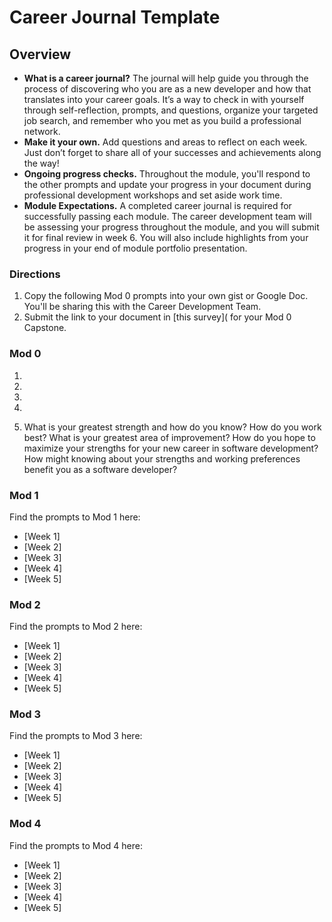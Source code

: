 # Career Journal Template

## Overview
* **What is a career journal?** The journal will help guide you through the process of discovering who you are as a new developer and how that translates into your career goals.  It’s a way to check in with yourself through self-reflection, prompts, and questions, organize your targeted job search, and remember who you met as you build a professional network.   
* **Make it your own.** Add questions and areas to reflect on each week. Just don’t forget to share all of your successes and achievements along the way! 
* **Ongoing progress checks.** Throughout the module, you'll respond to the other prompts and update your progress in your document during professional development workshops and set aside work time. 
* **Module Expectations.** A completed career journal is required for successfully passing each module. The career development team will be assessing your progress throughout the module, and you will submit it for final review in week 6. You will also include highlights from your progress in your end of module portfolio presentation. 

### Directions
1. Copy the following Mod 0 prompts into your own gist or Google Doc. You'll be sharing this with the Career Development Team. 
2. Submit the link to your document in [this survey]( for your Mod 0 Capstone. 

### Mod 0 
1.

2.

3.

4.

5. What is your greatest strength and how do you know?
How do you work best?
What is your greatest area of improvement?
How do you hope to maximize your strengths for your new career in software development?
How might knowing about your strengths and working preferences benefit you as a software developer?


### Mod 1
Find the prompts to Mod 1 here:
* [Week 1]
* [Week 2]
* [Week 3]
* [Week 4]
* [Week 5]


### Mod 2
Find the prompts to Mod 2 here:
* [Week 1]
* [Week 2]
* [Week 3]
* [Week 4]
* [Week 5]


### Mod 3
Find the prompts to Mod 3 here:
* [Week 1]
* [Week 2]
* [Week 3]
* [Week 4]
* [Week 5]


### Mod 4
Find the prompts to Mod 4 here:
* [Week 1]
* [Week 2]
* [Week 3]
* [Week 4]
* [Week 5]
